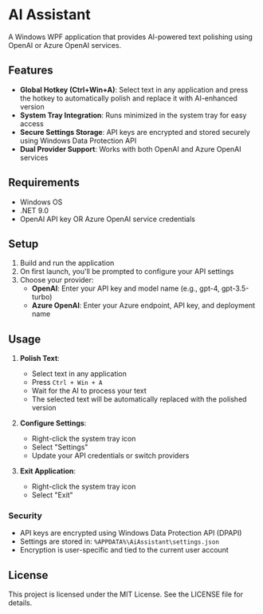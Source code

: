 # AI Assistant

A Windows WPF application that provides AI-powered text polishing using OpenAI or Azure OpenAI services.

## Features

- **Global Hotkey (Ctrl+Win+A)**: Select text in any application and press the hotkey to automatically polish and replace it with AI-enhanced version
- **System Tray Integration**: Runs minimized in the system tray for easy access
- **Secure Settings Storage**: API keys are encrypted and stored securely using Windows Data Protection API
- **Dual Provider Support**: Works with both OpenAI and Azure OpenAI services

## Requirements

- Windows OS
- .NET 9.0
- OpenAI API key OR Azure OpenAI service credentials

## Setup

1. Build and run the application
2. On first launch, you'll be prompted to configure your API settings
3. Choose your provider:
   - **OpenAI**: Enter your API key and model name (e.g., gpt-4, gpt-3.5-turbo)
   - **Azure OpenAI**: Enter your Azure endpoint, API key, and deployment name

## Usage

1. **Polish Text**:
   - Select text in any application
   - Press `Ctrl + Win + A`
   - Wait for the AI to process your text
   - The selected text will be automatically replaced with the polished version

3. **Configure Settings**:
   - Right-click the system tray icon
   - Select "Settings"
   - Update your API credentials or switch providers

4. **Exit Application**:
   - Right-click the system tray icon
   - Select "Exit"

### Security

- API keys are encrypted using Windows Data Protection API (DPAPI)
- Settings are stored in: `%APPDATA%\AiAssistant\settings.json`
- Encryption is user-specific and tied to the current user account

## License

This project is licensed under the MIT License. See the LICENSE file for details.
